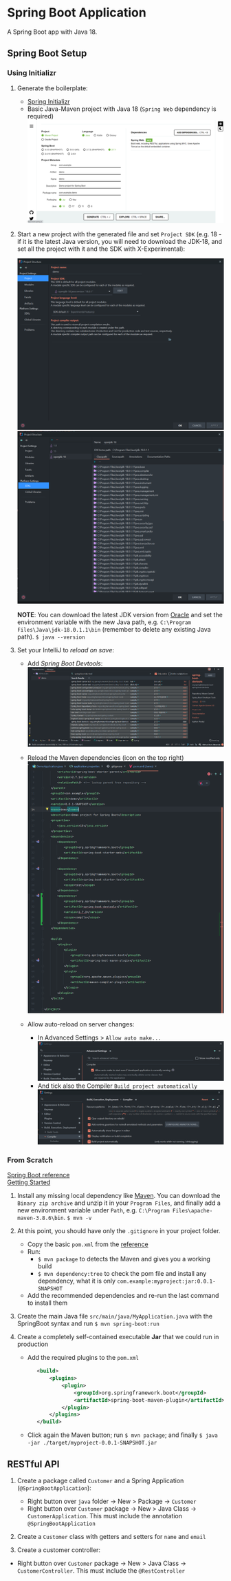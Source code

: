 # Spring Boot Application
A Spring Boot app with Java 18.

## Spring Boot Setup
### Using Initializr
1. Generate the boilerplate:
   - [Spring Initializr](https://start.spring.io/)
   - Basic Java-Maven project with Java 18 (`Spring Web` dependency is required)
   ![Basic project example](assets/spring-boot-example.png)


2. Start a new project with the generated file and set `Project SDK` (e.g. 18 - if it is the latest Java version, 
you will need to download the JDK-18, and set all the project with it and the SDK with X-Experimental):

   ![Set project SDK](assets/set-project-sdk-001.png)
   ![Set platform settings SDK](assets/set-project-sdk-002.png)

    **NOTE**: You can download the latest JDK version from [Oracle](https://www.oracle.com/java/technologies/downloads/#jdk18-windows)
    and set the environment variable with the new Java path, e.g. `C:\Program Files\Java\jdk-18.0.1.1\bin` (remember to 
    delete any existing Java path). `$ java --version`

3. Set your IntelliJ to _reload on save_:

   - Add _Spring Boot Devtools_:
   ![Add Spring Boot DevTools](assets/spring-boot-devtools.png)
   
   - Reload the Maven dependencies (icon on the top right)
   ![Reload Maven dependencies](assets/reload-maven-dependencies.png)
   
   - Allow auto-reload on server changes:
     - In Advanced Settings > `Allow auto make...`
     ![Allow to auto start](assets/auto-reload-setting001.png)
     - And tick also the Compiler `Build project automatically`
     ![Set project to build automatically](assets/auto-reload-setting002.png)

### From Scratch
[Spring Boot reference](https://docs.spring.io/spring-boot/docs/current/reference/html/) \
[Getting Started](https://docs.spring.io/spring-boot/docs/current/reference/html/getting-started.html#getting-started)

1. Install any missing local dependency like [Maven](https://maven.apache.org/download.cgi). You can download the 
`Binary zip archive` and unzip it in your `Program Files`, and finally add a new environment variable under `Path`, 
e.g. `C:\Program Files\apache-maven-3.8.6\bin`. `$ mvn -v`

2. At this point, you should have only the `.gitignore` in your project folder. 
   - Copy the basic `pom.xml` from the [reference](https://docs.spring.io/spring-boot/docs/current/reference/html/getting-started.html#getting-started.first-application.pom)
   - Run: 
     - `$ mvn package` to detects the Maven and gives you a working build 
     - `$ mvn dependency:tree` to check the pom file and install any dependency, what it is only `com.example:myproject:jar:0.0.1-SNAPSHOT`
   - Add the recommended dependencies and re-run the last command to install them

3. Create the main Java file `src/main/java/MyApplication.java` with the SpringBoot syntax and run `$ mvn spring-boot:run`

4. Create a completely self-contained executable **Jar** that we could run in production
   - Add the required plugins to the `pom.xml`
       ```xml
          <build>
              <plugins>
                  <plugin>
                      <groupId>org.springframework.boot</groupId>
                      <artifactId>spring-boot-maven-plugin</artifactId>
                  </plugin>
              </plugins>
          </build>
       ```
   - Click again the Maven button; run `$ mvn package`; and finally `$ java -jar ./target/myproject-0.0.1-SNAPSHOT.jar`

## RESTful API
1. Create a package called `Customer` and a Spring Application (`@SpringBootApplication`): 
   - Right button over `java` folder -> New > Package -> `Customer`
   - Right button over `Customer` package ->  New > Java Class -> `CustomerApplication`. This must include the annotation 
   `@SpringBootApplication`

2. Create a `Customer` class with getters and setters for `name` and `email`

3. Create a customer controller:  
  - Right button over `Customer` package ->  New > Java Class -> `CustomerController`. This must include the `@RestController`